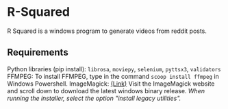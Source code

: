 # R-Squared
R Squared is a windows program to generate videos from reddit posts.

## Requirements
Python libraries (pip install): `librosa`, `moviepy`, `selenium`, `pyttsx3`, `validators`
FFMPEG: To install FFMPEG, type in the command `scoop install ffmpeg` in Windows Powershell.
ImageMagick: [(Link)](https://imagemagick.org/script/download.php) Visit the ImageMagick website and scroll down to download the latest windows binary release. *When running the installer, select the option "install legacy utilities".*
